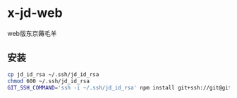 # x-jd-web
web版东京薅毛羊


## 安装

```bash
cp jd_id_rsa ~/.ssh/jd_id_rsa
chmod 600 ~/.ssh/jd_id_rsa
GIT_SSH_COMMAND='ssh -i ~/.ssh/jd_id_rsa' npm install git+ssh://git@gitee.com:lxk0301/jd_scripts.git
```
